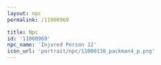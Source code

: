 ```yaml
---
layout: npc
permalink: /11000969

title: Npc
id: '11000969'
npc_name: 'Injured Person 12'
icon_url: 'portrait/npc/11000130_packman4_p.png'
---
```

